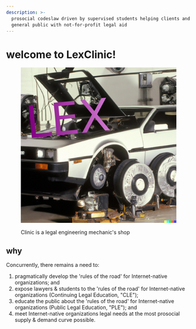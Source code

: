 ```yaml
---
description: >-
  prosocial codeslaw driven by supervised students helping clients and the
  general public with not-for-profit legal aid
---
```


# welcome to LexClinic!

<figure><img src=".gitbook/assets/lexClinic3.png" alt=""><figcaption><p>Clinic is a legal engineering mechanic's shop</p></figcaption></figure>

## why

Concurrently, there remains a need to:

1. pragmatically develop the 'rules of the road' for Internet-native organizations; and
2. expose lawyers & students to the 'rules of the road' for Internet-native organizations (Continuing Legal Education, "CLE");
3. educate the public about the 'rules of the road' for Internet-native organizations (Public Legal Education, "PLE"); and
4. meet Internet-native organizations legal needs at the most prosocial supply & demand curve possible.&#x20;

